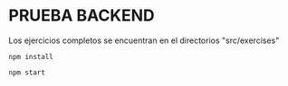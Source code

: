 # PRUEBA BACKEND

Los ejercicios completos se encuentran en el directorios "src/exercises"

```
npm install
```

```
npm start
```